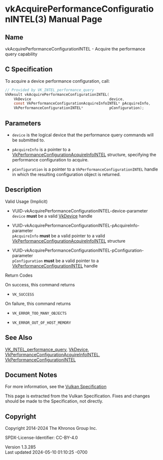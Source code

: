 # vkAcquirePerformanceConfigurationINTEL(3) Manual Page

## Name

vkAcquirePerformanceConfigurationINTEL - Acquire the performance query
capability



## <a href="#_c_specification" class="anchor"></a>C Specification

To acquire a device performance configuration, call:

``` c
// Provided by VK_INTEL_performance_query
VkResult vkAcquirePerformanceConfigurationINTEL(
    VkDevice                                    device,
    const VkPerformanceConfigurationAcquireInfoINTEL* pAcquireInfo,
    VkPerformanceConfigurationINTEL*            pConfiguration);
```

## <a href="#_parameters" class="anchor"></a>Parameters

- `device` is the logical device that the performance query commands
  will be submitted to.

- `pAcquireInfo` is a pointer to a
  [VkPerformanceConfigurationAcquireInfoINTEL](https://registry.khronos.org/vulkan/specs/1.3-extensions/man/html/VkPerformanceConfigurationAcquireInfoINTEL.html)
  structure, specifying the performance configuration to acquire.

- `pConfiguration` is a pointer to a `VkPerformanceConfigurationINTEL`
  handle in which the resulting configuration object is returned.

## <a href="#_description" class="anchor"></a>Description

Valid Usage (Implicit)

- <a href="#VUID-vkAcquirePerformanceConfigurationINTEL-device-parameter"
  id="VUID-vkAcquirePerformanceConfigurationINTEL-device-parameter"></a>
  VUID-vkAcquirePerformanceConfigurationINTEL-device-parameter  
  `device` **must** be a valid [VkDevice](https://registry.khronos.org/vulkan/specs/1.3-extensions/man/html/VkDevice.html) handle

- <a
  href="#VUID-vkAcquirePerformanceConfigurationINTEL-pAcquireInfo-parameter"
  id="VUID-vkAcquirePerformanceConfigurationINTEL-pAcquireInfo-parameter"></a>
  VUID-vkAcquirePerformanceConfigurationINTEL-pAcquireInfo-parameter  
  `pAcquireInfo` **must** be a valid pointer to a valid
  [VkPerformanceConfigurationAcquireInfoINTEL](https://registry.khronos.org/vulkan/specs/1.3-extensions/man/html/VkPerformanceConfigurationAcquireInfoINTEL.html)
  structure

- <a
  href="#VUID-vkAcquirePerformanceConfigurationINTEL-pConfiguration-parameter"
  id="VUID-vkAcquirePerformanceConfigurationINTEL-pConfiguration-parameter"></a>
  VUID-vkAcquirePerformanceConfigurationINTEL-pConfiguration-parameter  
  `pConfiguration` **must** be a valid pointer to a
  [VkPerformanceConfigurationINTEL](https://registry.khronos.org/vulkan/specs/1.3-extensions/man/html/VkPerformanceConfigurationINTEL.html)
  handle

Return Codes

On success, this command returns  
- `VK_SUCCESS`

On failure, this command returns  
- `VK_ERROR_TOO_MANY_OBJECTS`

- `VK_ERROR_OUT_OF_HOST_MEMORY`

## <a href="#_see_also" class="anchor"></a>See Also

[VK_INTEL_performance_query](https://registry.khronos.org/vulkan/specs/1.3-extensions/man/html/VK_INTEL_performance_query.html),
[VkDevice](https://registry.khronos.org/vulkan/specs/1.3-extensions/man/html/VkDevice.html),
[VkPerformanceConfigurationAcquireInfoINTEL](https://registry.khronos.org/vulkan/specs/1.3-extensions/man/html/VkPerformanceConfigurationAcquireInfoINTEL.html),
[VkPerformanceConfigurationINTEL](https://registry.khronos.org/vulkan/specs/1.3-extensions/man/html/VkPerformanceConfigurationINTEL.html)

## <a href="#_document_notes" class="anchor"></a>Document Notes

For more information, see the <a
href="https://registry.khronos.org/vulkan/specs/1.3-extensions/html/vkspec.html#vkAcquirePerformanceConfigurationINTEL"
target="_blank" rel="noopener">Vulkan Specification</a>

This page is extracted from the Vulkan Specification. Fixes and changes
should be made to the Specification, not directly.

## <a href="#_copyright" class="anchor"></a>Copyright

Copyright 2014-2024 The Khronos Group Inc.

SPDX-License-Identifier: CC-BY-4.0

Version 1.3.285  
Last updated 2024-05-10 01:10:25 -0700

